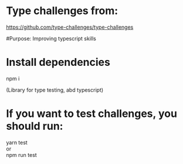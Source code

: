 # Type challenges from:
https://github.com/type-challenges/type-challenges

#Purpose: Improving typescript skills

# Install dependencies
npm i   

(Library for type testing, abd typescript)  

# If you want to test challenges, you should run:
yarn test   
or  
npm run test
